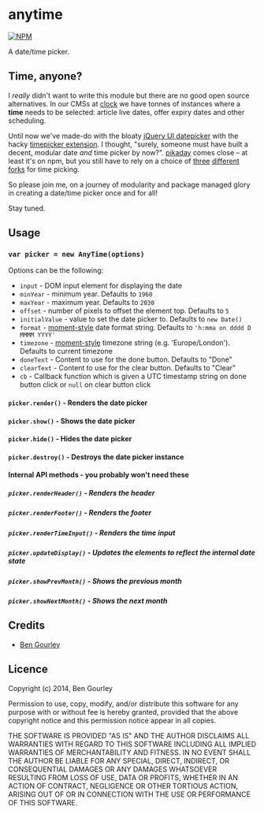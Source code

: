 # anytime

[![NPM](https://nodei.co/npm/anytime.png?compact=true)](https://nodei.co/npm/anytime/)

A date/time picker.

## Time, anyone?

I *really* didn't want to write this module but there are no good open source alternatives. In our CMSs at [clock](https://github.com/clocklimited/) we have tonnes of instances where a **time** needs to be selected: article live dates, offer expiry dates and other scheduling.

Until now we've made-do with the bloaty [jQuery UI datepicker](http://jqueryui.com/datepicker/) with the hacky [timepicker extension](http://trentrichardson.com/examples/timepicker/). I thought, "surely, someone must have built a decent, modular date *and* time picker by now?". [pikaday](https://github.com/dbushell/Pikaday) comes close – at least it's on npm, but you still have to rely on a choice of [three](https://github.com/stas/Pikaday) [different](https://github.com/xeeali/Pikaday) [forks](https://github.com/owenmead/Pikaday) for time picking.

So please join me, on a journey of modularity and package managed glory in creating a date/time picker once and for all!

Stay tuned.

## Usage
### `var picker = new AnyTime(options)`

Options can be the following:

- `input` - DOM input element for displaying the date
- `minYear` - minimum year. Defaults to `1960`
- `maxYear` - maximum year. Defaults to `2030`
- `offset` - number of pixels to offset the element top. Defaults to `5`
- `initialValue` - value to set the date picker to. Defaults to `new Date()`
- `format` - [moment-style](http://momentjs.com/docs/#/displaying/format/) date format string. Defaults to `'h:mma on dddd D MMMM YYYY'`
- `timezone` - [moment-style](http://momentjs.com/timezone/) timezone string (e.g. 'Europe/London'). Defaults to current timezone
- `doneText` - Content to use for the done button. Defaults to "Done"
- `clearText` - Content to use for the clear button. Defaults to "Clear"
- `cb` - Callback function which is given a UTC timestamp string on done button click or `null` on clear button click

#### `picker.render()` - Renders the date picker
#### `picker.show()` - Shows the date picker
#### `picker.hide()` - Hides the date picker
#### `picker.destroy()` - Destroys the date picker instance

#### Internal API methods - you probably won't need these
##### `picker.renderHeader()` - Renders the header
##### `picker.renderFooter()` - Renders the footer
##### `picker.renderTimeInput()` - Renders the time input
##### `picker.updateDisplay()` - Updates the elements to reflect the internal date state
##### `picker.showPrevMonth()` - Shows the previous month
##### `picker.showNextMonth()` - Shows the next month

## Credits
* [Ben Gourley](https://github.com/bengourley/)

## Licence
Copyright (c) 2014, Ben Gourley

Permission to use, copy, modify, and/or distribute this software for any purpose with or without fee is hereby granted, provided that the above copyright notice and this permission notice appear in all copies.

THE SOFTWARE IS PROVIDED "AS IS" AND THE AUTHOR DISCLAIMS ALL WARRANTIES WITH REGARD TO THIS SOFTWARE INCLUDING ALL IMPLIED WARRANTIES OF MERCHANTABILITY AND FITNESS. IN NO EVENT SHALL THE AUTHOR BE LIABLE FOR ANY SPECIAL, DIRECT, INDIRECT, OR CONSEQUENTIAL DAMAGES OR ANY DAMAGES WHATSOEVER RESULTING FROM LOSS OF USE, DATA OR PROFITS, WHETHER IN AN ACTION OF CONTRACT, NEGLIGENCE OR OTHER TORTIOUS ACTION, ARISING OUT OF OR IN CONNECTION WITH THE USE OR PERFORMANCE OF THIS SOFTWARE.
